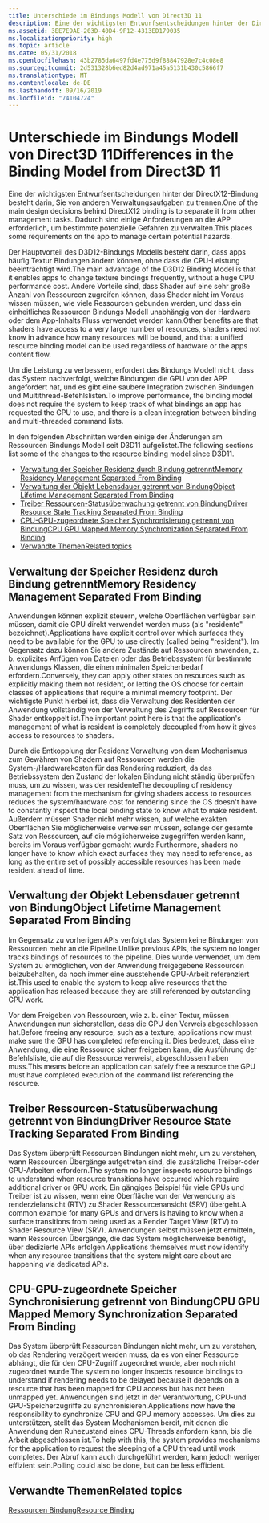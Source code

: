 ```yaml
---
title: Unterschiede im Bindungs Modell von Direct3D 11
description: Eine der wichtigsten Entwurfsentscheidungen hinter der DirectX12-Bindung besteht darin, Sie von anderen Verwaltungsaufgaben zu trennen. Dadurch sind einige Anforderungen an die APP erforderlich, um bestimmte potenzielle Gefahren zu verwalten.
ms.assetid: 3EE7E9AE-203D-40D4-9F12-4313ED179035
ms.localizationpriority: high
ms.topic: article
ms.date: 05/31/2018
ms.openlocfilehash: 43b2785da6497fd4e775d9f88847928e7c4c08e8
ms.sourcegitcommit: 2d531328b6ed82d4ad971a45a5131b430c5866f7
ms.translationtype: MT
ms.contentlocale: de-DE
ms.lasthandoff: 09/16/2019
ms.locfileid: "74104724"
---
```

# <a name="differences-in-the-binding-model-from-direct3d-11"></a><span data-ttu-id="6475a-104">Unterschiede im Bindungs Modell von Direct3D 11</span><span class="sxs-lookup"><span data-stu-id="6475a-104">Differences in the Binding Model from Direct3D 11</span></span>

<span data-ttu-id="6475a-105">Eine der wichtigsten Entwurfsentscheidungen hinter der DirectX12-Bindung besteht darin, Sie von anderen Verwaltungsaufgaben zu trennen.</span><span class="sxs-lookup"><span data-stu-id="6475a-105">One of the main design decisions behind DirectX12 binding is to separate it from other management tasks.</span></span> <span data-ttu-id="6475a-106">Dadurch sind einige Anforderungen an die APP erforderlich, um bestimmte potenzielle Gefahren zu verwalten.</span><span class="sxs-lookup"><span data-stu-id="6475a-106">This places some requirements on the app to manage certain potential hazards.</span></span>

<span data-ttu-id="6475a-107">Der Hauptvorteil des D3D12-Bindungs Modells besteht darin, dass apps häufig Textur Bindungen ändern können, ohne dass die CPU-Leistung beeinträchtigt wird.</span><span class="sxs-lookup"><span data-stu-id="6475a-107">The main advantage of the D3D12 Binding Model is that it enables apps to change texture bindings frequently, without a huge CPU performance cost.</span></span> <span data-ttu-id="6475a-108">Andere Vorteile sind, dass Shader auf eine sehr große Anzahl von Ressourcen zugreifen können, dass Shader nicht im Voraus wissen müssen, wie viele Ressourcen gebunden werden, und dass ein einheitliches Ressourcen Bindungs Modell unabhängig von der Hardware oder dem App-Inhalts Fluss verwendet werden kann.</span><span class="sxs-lookup"><span data-stu-id="6475a-108">Other benefits are that shaders have access to a very large number of resources, shaders need not know in advance how many resources will be bound, and that a unified resource binding model can be used regardless of hardware or the apps content flow.</span></span>

<span data-ttu-id="6475a-109">Um die Leistung zu verbessern, erfordert das Bindungs Modell nicht, dass das System nachverfolgt, welche Bindungen die GPU von der APP angefordert hat, und es gibt eine saubere Integration zwischen Bindungen und Multithread-Befehlslisten.</span><span class="sxs-lookup"><span data-stu-id="6475a-109">To improve performance, the binding model does not require the system to keep track of what bindings an app has requested the GPU to use, and there is a clean integration between binding and multi-threaded command lists.</span></span>

<span data-ttu-id="6475a-110">In den folgenden Abschnitten werden einige der Änderungen am Ressourcen Bindungs Modell seit D3D11 aufgelistet.</span><span class="sxs-lookup"><span data-stu-id="6475a-110">The following sections list some of the changes to the resource binding model since D3D11.</span></span>

-   [<span data-ttu-id="6475a-111">Verwaltung der Speicher Residenz durch Bindung getrennt</span><span class="sxs-lookup"><span data-stu-id="6475a-111">Memory Residency Management Separated From Binding</span></span>](#memory-residency-management-separated-from-binding)
-   [<span data-ttu-id="6475a-112">Verwaltung der Objekt Lebensdauer getrennt von Bindung</span><span class="sxs-lookup"><span data-stu-id="6475a-112">Object Lifetime Management Separated From Binding</span></span>](#object-lifetime-management-separated-from-binding)
-   [<span data-ttu-id="6475a-113">Treiber Ressourcen-Statusüberwachung getrennt von Bindung</span><span class="sxs-lookup"><span data-stu-id="6475a-113">Driver Resource State Tracking Separated From Binding</span></span>](#driver-resource-state-tracking-separated-from-binding)
-   [<span data-ttu-id="6475a-114">CPU-GPU-zugeordnete Speicher Synchronisierung getrennt von Bindung</span><span class="sxs-lookup"><span data-stu-id="6475a-114">CPU GPU Mapped Memory Synchronization Separated From Binding</span></span>](#cpu-gpu-mapped-memory-synchronization-separated-from-binding)
-   [<span data-ttu-id="6475a-115">Verwandte Themen</span><span class="sxs-lookup"><span data-stu-id="6475a-115">Related topics</span></span>](#related-topics)

## <a name="memory-residency-management-separated-from-binding"></a><span data-ttu-id="6475a-116">Verwaltung der Speicher Residenz durch Bindung getrennt</span><span class="sxs-lookup"><span data-stu-id="6475a-116">Memory Residency Management Separated From Binding</span></span>

<span data-ttu-id="6475a-117">Anwendungen können explizit steuern, welche Oberflächen verfügbar sein müssen, damit die GPU direkt verwendet werden muss (als "residente" bezeichnet).</span><span class="sxs-lookup"><span data-stu-id="6475a-117">Applications have explicit control over which surfaces they need to be available for the GPU to use directly (called being "resident").</span></span> <span data-ttu-id="6475a-118">Im Gegensatz dazu können Sie andere Zustände auf Ressourcen anwenden, z. b. explizites Anfügen von Dateien oder das Betriebssystem für bestimmte Anwendungs Klassen, die einen minimalen Speicherbedarf erfordern.</span><span class="sxs-lookup"><span data-stu-id="6475a-118">Conversely, they can apply other states on resources such as explicitly making them not resident, or letting the OS choose for certain classes of applications that require a minimal memory footprint.</span></span> <span data-ttu-id="6475a-119">Der wichtigste Punkt hierbei ist, dass die Verwaltung des Residenten der Anwendung vollständig von der Verwaltung des Zugriffs auf Ressourcen für Shader entkoppelt ist.</span><span class="sxs-lookup"><span data-stu-id="6475a-119">The important point here is that the application's management of what is resident is completely decoupled from how it gives access to resources to shaders.</span></span>

<span data-ttu-id="6475a-120">Durch die Entkopplung der Residenz Verwaltung von dem Mechanismus zum Gewähren von Shadern auf Ressourcen werden die System-/Hardwarekosten für das Rendering reduziert, da das Betriebssystem den Zustand der lokalen Bindung nicht ständig überprüfen muss, um zu wissen, was der residente</span><span class="sxs-lookup"><span data-stu-id="6475a-120">The decoupling of residency management from the mechanism for giving shaders access to resources reduces the system/hardware cost for rendering since the OS doesn't have to constantly inspect the local binding state to know what to make resident.</span></span> <span data-ttu-id="6475a-121">Außerdem müssen Shader nicht mehr wissen, auf welche exakten Oberflächen Sie möglicherweise verweisen müssen, solange der gesamte Satz von Ressourcen, auf die möglicherweise zugegriffen werden kann, bereits im Voraus verfügbar gemacht wurde.</span><span class="sxs-lookup"><span data-stu-id="6475a-121">Furthermore, shaders no longer have to know which exact surfaces they may need to reference, as long as the entire set of possibly accessible resources has been made resident ahead of time.</span></span>

## <a name="object-lifetime-management-separated-from-binding"></a><span data-ttu-id="6475a-122">Verwaltung der Objekt Lebensdauer getrennt von Bindung</span><span class="sxs-lookup"><span data-stu-id="6475a-122">Object Lifetime Management Separated From Binding</span></span>

<span data-ttu-id="6475a-123">Im Gegensatz zu vorherigen APIs verfolgt das System keine Bindungen von Ressourcen mehr an die Pipeline.</span><span class="sxs-lookup"><span data-stu-id="6475a-123">Unlike previous APIs, the system no longer tracks bindings of resources to the pipeline.</span></span> <span data-ttu-id="6475a-124">Dies wurde verwendet, um dem System zu ermöglichen, von der Anwendung freigegebene Ressourcen beizubehalten, da noch immer eine ausstehende GPU-Arbeit referenziert ist.</span><span class="sxs-lookup"><span data-stu-id="6475a-124">This used to enable the system to keep alive resources that the application has released because they are still referenced by outstanding GPU work.</span></span>

<span data-ttu-id="6475a-125">Vor dem Freigeben von Ressourcen, wie z. b. einer Textur, müssen Anwendungen nun sicherstellen, dass die GPU den Verweis abgeschlossen hat.</span><span class="sxs-lookup"><span data-stu-id="6475a-125">Before freeing any resource, such as a texture, applications now must make sure the GPU has completed referencing it.</span></span> <span data-ttu-id="6475a-126">Dies bedeutet, dass eine Anwendung, die eine Ressource sicher freigeben kann, die Ausführung der Befehlsliste, die auf die Ressource verweist, abgeschlossen haben muss.</span><span class="sxs-lookup"><span data-stu-id="6475a-126">This means before an application can safely free a resource the GPU must have completed execution of the command list referencing the resource.</span></span>

## <a name="driver-resource-state-tracking-separated-from-binding"></a><span data-ttu-id="6475a-127">Treiber Ressourcen-Statusüberwachung getrennt von Bindung</span><span class="sxs-lookup"><span data-stu-id="6475a-127">Driver Resource State Tracking Separated From Binding</span></span>

<span data-ttu-id="6475a-128">Das System überprüft Ressourcen Bindungen nicht mehr, um zu verstehen, wann Ressourcen Übergänge aufgetreten sind, die zusätzliche Treiber-oder GPU-Arbeiten erfordern.</span><span class="sxs-lookup"><span data-stu-id="6475a-128">The system no longer inspects resource bindings to understand when resource transitions have occurred which require additional driver or GPU work.</span></span> <span data-ttu-id="6475a-129">Ein gängiges Beispiel für viele GPUs und Treiber ist zu wissen, wenn eine Oberfläche von der Verwendung als renderzielansicht (RTV) zu Shader Ressourcenansicht (SRV) übergeht.</span><span class="sxs-lookup"><span data-stu-id="6475a-129">A common example for many GPUs and drivers is having to know when a surface transitions from being used as a Render Target View (RTV) to Shader Resource View (SRV).</span></span> <span data-ttu-id="6475a-130">Anwendungen selbst müssen jetzt ermitteln, wann Ressourcen Übergänge, die das System möglicherweise benötigt, über dedizierte APIs erfolgen.</span><span class="sxs-lookup"><span data-stu-id="6475a-130">Applications themselves must now identify when any resource transitions that the system might care about are happening via dedicated APIs.</span></span>

## <a name="cpu-gpu-mapped-memory-synchronization-separated-from-binding"></a><span data-ttu-id="6475a-131">CPU-GPU-zugeordnete Speicher Synchronisierung getrennt von Bindung</span><span class="sxs-lookup"><span data-stu-id="6475a-131">CPU GPU Mapped Memory Synchronization Separated From Binding</span></span>

<span data-ttu-id="6475a-132">Das System überprüft Ressourcen Bindungen nicht mehr, um zu verstehen, ob das Rendering verzögert werden muss, da es von einer Ressource abhängt, die für den CPU-Zugriff zugeordnet wurde, aber noch nicht zugeordnet wurde.</span><span class="sxs-lookup"><span data-stu-id="6475a-132">The system no longer inspects resource bindings to understand if rendering needs to be delayed because it depends on a resource that has been mapped for CPU access but has not been unmapped yet.</span></span> <span data-ttu-id="6475a-133">Anwendungen sind jetzt in der Verantwortung, CPU-und GPU-Speicherzugriffe zu synchronisieren.</span><span class="sxs-lookup"><span data-stu-id="6475a-133">Applications now have the responsibility to synchronize CPU and GPU memory accesses.</span></span> <span data-ttu-id="6475a-134">Um dies zu unterstützen, stellt das System Mechanismen bereit, mit denen die Anwendung den Ruhezustand eines CPU-Threads anfordern kann, bis die Arbeit abgeschlossen ist.</span><span class="sxs-lookup"><span data-stu-id="6475a-134">To help with this, the system provides mechanisms for the application to request the sleeping of a CPU thread until work completes.</span></span> <span data-ttu-id="6475a-135">Der Abruf kann auch durchgeführt werden, kann jedoch weniger effizient sein.</span><span class="sxs-lookup"><span data-stu-id="6475a-135">Polling could also be done, but can be less efficient.</span></span>

## <a name="related-topics"></a><span data-ttu-id="6475a-136">Verwandte Themen</span><span class="sxs-lookup"><span data-stu-id="6475a-136">Related topics</span></span>

<dl> <dt>

[<span data-ttu-id="6475a-137">Ressourcen Bindung</span><span class="sxs-lookup"><span data-stu-id="6475a-137">Resource Binding</span></span>](resource-binding.md)
</dt> </dl>

 

 




